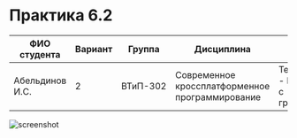 # Практика 6.2

| ФИО студента | Вариант | Группа | Дисциплина| Тема |
| ------ | ------ | ------ | ------ | ------ |
| Абельдинов И.С. | 2 | ВТиП-302 | Современное кроссплатформенное программирование | Тема 6.2 - Работа с графикой |

![screenshot](https://user-images.githubusercontent.com/71010650/201149427-da1bc9b0-454c-4ef3-967f-e0afb1befb7a.PNG)
